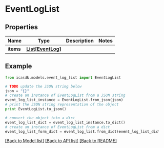 # EventLogList


## Properties
Name | Type | Description | Notes
------------ | ------------- | ------------- | -------------
**items** | [**List[EventLog]**](EventLog.md) |  | 

## Example

```python
from icasdk.models.event_log_list import EventLogList

# TODO update the JSON string below
json = "{}"
# create an instance of EventLogList from a JSON string
event_log_list_instance = EventLogList.from_json(json)
# print the JSON string representation of the object
print EventLogList.to_json()

# convert the object into a dict
event_log_list_dict = event_log_list_instance.to_dict()
# create an instance of EventLogList from a dict
event_log_list_form_dict = event_log_list.from_dict(event_log_list_dict)
```
[[Back to Model list]](../README.md#documentation-for-models) [[Back to API list]](../README.md#documentation-for-api-endpoints) [[Back to README]](../README.md)



